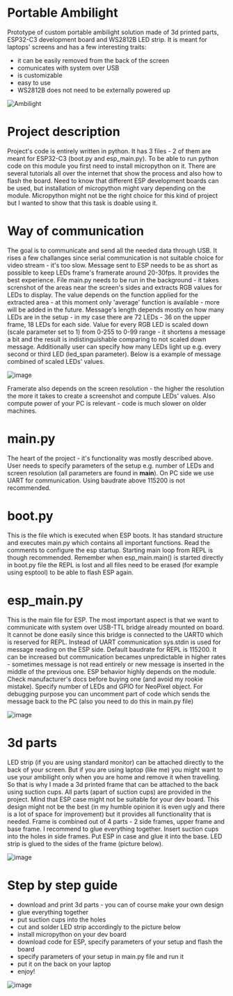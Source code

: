 # Portable Ambilight
Prototype of custom portable ambilight solution made of 3d printed parts, ESP32-C3 development board and WS2812B LED strip.
It is meant for laptops' screens and has a few interesting traits:
- it can be easily removed from the back of the screen
- comunicates with system over USB
- is customizable
- easy to use
- WS2812B does not need to be externally powered up

![Ambilight](https://github.com/DiminutiveFox/portable-ambilight/assets/135659343/57772cf3-2aa2-4531-8323-f84526c7870e)

# Project description
Project's code is entirely written in python. It has 3 files - 2 of them are meant for ESP32-C3 (boot.py and esp_main.py). To be able to run python code on this module you first need to install micropython on it. There are several tutorials all over the internet that show the process and also how to flash the board. Need to know that different ESP development boards can be used, but installation of micropython might vary depending on the module. Micropython might not be the right choice for this kind of project but I wanted to show that this task is doable using it. 

# Way of communication
The goal is to communicate and send all the needed data through USB. It rises a few challanges since serial communication is not suitable choice for video stream - it's too slow. Message sent to ESP needs to be as short as possible to keep LEDs frame's framerate around 20-30fps. It provides the best experience. File main.py needs to be run in the background - it takes screnshot of the areas near the screen's sides and extracts RGB values for LEDs to display. The value depends on the function applied for the extracted area - at this moment only 'average' function is available - more will be added in the future. Message's length depends mostly on how many LEDs are in the setup - in my case there are 72 LEDs - 36 on the upper frame, 18 LEDs for each side. Value for every RGB LED is scaled down (scale parameter set to 1) from 0-255 to 0-99 range - it shortens a message a bit and the result is indistinguishable comparing to not scaled down message. Additionally user can specify how many LEDs light up e.g. every second or third LED (led_span parameter). Below is a example of message combined of scaled LEDs' values.

![image](https://github.com/DiminutiveFox/portable-ambilight/assets/135659343/2f02d839-b3f1-4b39-8806-ea0d87127c2e)

Framerate also depends on the screen resolution - the higher the resolution the more it takes to create a screenshot and compute LEDs' values. Also compute power of your PC is relevant - code is much slower on older machines.  

# main.py
The heart of the project - it's functionality was mostly described above. User needs to specify parameters of the setup e.g. number of LEDs and screen resolution (all parameters are found in __main__). On PC side we use UART for communication. Using baudrate above 115200 is not recommended.

# boot.py
This is the file which is executed when ESP boots. It has standard structure and executes main.py which contains all important functions. Read the comments to configure the esp startup. Starting main loop from REPL is though recommended. Remember when esp_main.main() is started directly in boot.py file the REPL is lost and all files need to be erased (for example using esptool) to be able to flash ESP again. 

# esp_main.py
This is the main file for ESP. The most important aspect is that we want to communicate with system over USB-TTL bridge already mounted on board. It cannot be done easily since this bridge is connected to the UART0 which is reserved for REPL. Instead of UART communication sys.stdin is used for message reading on the ESP side. Default baudrate for REPL is 115200. It can be increased but communication becames unpredictable in higher rates - sometimes message is not read entirely or new message is inserted in the middle of the previous one. ESP behavior highly depends on the module. Check manufacturer's docs before buying one (and avoid my rookie mistake). Specify number of LEDs and GPIO for NeoPixel object. For debugging purpose you can uncomment part of code which sends the message back to the PC (also you need to do this in main.py file) 

![image](https://github.com/DiminutiveFox/portable-ambilight/assets/135659343/662ab1bc-f1a4-4cb6-8715-5ed4acf35490)

# 3d parts 
LED strip (if you are using standard monitor) can be attached directly to the back of your screen. But if you are using laptop (like me) you might want to use your ambilight only when you are home and remove it when travelling. So that is why I made a 3d printed frame that can be attached to the back using suction cups. All parts (apart of suction cups) are provided in the project. Mind that ESP case might not be suitable for your dev board. This design might not be the best (in my humble opinion it is even ugly and there is a lot of space for improvement) but it provides all functionality that is needed. Frame is combined out of 4 parts - 2 side frames, upper frame and base frame. I recommend to glue everything together. Insert suction cups into the holes in side frames. Put ESP in case and glue it into the base. LED strip is glued to the sides of the frame (picture below).

![image](https://github.com/DiminutiveFox/portable-ambilight/assets/135659343/e82487e0-286e-4c1d-bbc6-3ae92bf21835)

# Step by step guide

- download and print 3d parts - you can of course make your own design
- glue everything together
- put suction cups into the holes
- cut and solder LED strip accordingly to the picture below
- install micropython on your dev board
- download code for ESP, specify parameters of your setup and flash the board
- specify parameters of your setup in main.py file and run it
- put it on the back on your laptop
- enjoy!

 ![image](https://github.com/DiminutiveFox/portable-ambilight/assets/135659343/566e5c64-f5a7-4bc0-9649-e9564c1cf86e)



